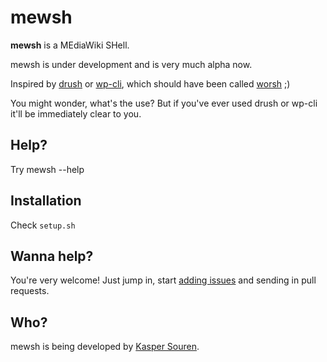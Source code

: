 mewsh
=====

**mewsh** is a MEdiaWiki SHell.

mewsh is under development and is very much alpha now.

Inspired by [drush](http://drush.org/) or
[wp-cli](http://wp-cli.org/), which should have been called [worsh](http://github.com/guaka/worsh) ;)

You might wonder, what's the use? But if you've ever used drush or
wp-cli it'll be immediately clear to you.

## Help?

Try
        mewsh --help
           


## Installation

   Check `setup.sh`



## Wanna help?

You're very welcome!  Just jump in, start [adding issues](https://github.com/guaka/mewsh/issues/new) 
and sending in pull requests.

## Who?

mewsh is being developed by [Kasper Souren](http://kasper.re/).
